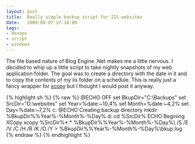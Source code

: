 ```yaml
---
layout: post
title:  Really simple backup script for IIS websites
date:   2009-04-07 17:18:00
tags:
- devops
- script
- windows
---
```


The file based nature of Blog Engine .Net makes me a little nervous.  I decided to whip up a little script to take nightly snapshots of my web application folder.  The goal was to create a directory with the date in it and to copy the contents of my iis folder on a schedule.  This is really just a fancy wrapper for [xcopy](http://technet.microsoft.com/en-us/library/bb491035.aspx) but I thought I would post it anyway.


{% highlight sh %}
{% raw %}
@ECHO OFF
set BkupDir="C:\Backups"
set SrcDir="D:\websites"
set Year=%date:~10,4%
set Month=%date:~4,2%
set Day=%date:~7,2%
c:
@ECHO Creating backup directory
mkdir %BkupDir%\%Year%-%Month%-%Day%
d:
cd %SrcDir%
ECHO Begining XCopy
xcopy %SrcDir%\*.* %BkupDir%\%Year%-%Month%-%Day%\ /S /E /V /C /H /R /K /O /Y > %BkupDir%\%Year%-%Month%-%Day%\bkup.log
{% endraw %}
{% endhighlight %}
